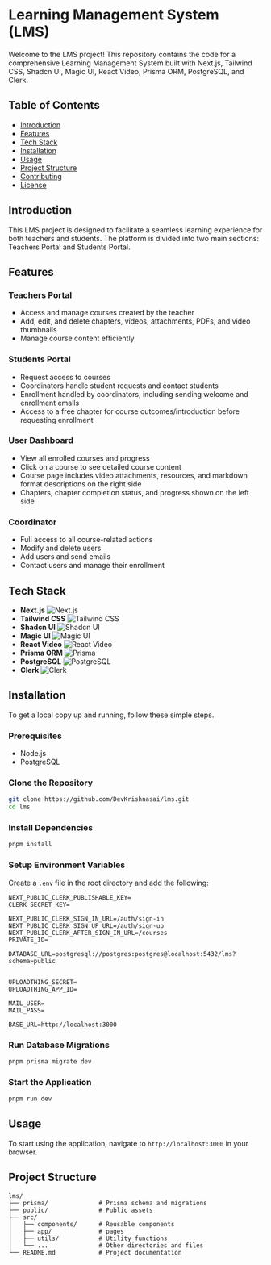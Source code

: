 # Learning Management System (LMS)

Welcome to the LMS project! This repository contains the code for a comprehensive Learning Management System built with Next.js, Tailwind CSS, Shadcn UI, Magic UI, React Video, Prisma ORM, PostgreSQL, and Clerk.

## Table of Contents

- [Introduction](#introduction)
- [Features](#features)
- [Tech Stack](#tech-stack)
- [Installation](#installation)
- [Usage](#usage)
- [Project Structure](#project-structure)
- [Contributing](#contributing)
- [License](#license)

## Introduction

This LMS project is designed to facilitate a seamless learning experience for both teachers and students. The platform is divided into two main sections: Teachers Portal and Students Portal.

## Features

### Teachers Portal
- Access and manage courses created by the teacher
- Add, edit, and delete chapters, videos, attachments, PDFs, and video thumbnails
- Manage course content efficiently

### Students Portal
- Request access to courses
- Coordinators handle student requests and contact students
- Enrollment handled by coordinators, including sending welcome and enrollment emails
- Access to a free chapter for course outcomes/introduction before requesting enrollment

### User Dashboard
- View all enrolled courses and progress
- Click on a course to see detailed course content
- Course page includes video attachments, resources, and markdown format descriptions on the right side
- Chapters, chapter completion status, and progress shown on the left side

### Coordinator
- Full access to all course-related actions
- Modify and delete users
- Add users and send emails
- Contact users and manage their enrollment

## Tech Stack

- **Next.js** ![Next.js](https://img.shields.io/badge/Next.js-000000?style=flat&logo=nextdotjs&logoColor=white)
- **Tailwind CSS** ![Tailwind CSS](https://img.shields.io/badge/Tailwind_CSS-38B2AC?style=flat&logo=tailwind-css&logoColor=white)
- **Shadcn UI** ![Shadcn UI](https://img.shields.io/badge/Shadcn%20UI-00a0e4?style=flat)
- **Magic UI** ![Magic UI](https://img.shields.io/badge/Magic%20UI-FF6F61?style=flat)
- **React Video** ![React Video](https://img.shields.io/badge/React_Video-61DAFB?style=flat&logo=react&logoColor=white)
- **Prisma ORM** ![Prisma](https://img.shields.io/badge/Prisma-2D3748?style=flat&logo=prisma&logoColor=white)
- **PostgreSQL** ![PostgreSQL](https://img.shields.io/badge/PostgreSQL-336791?style=flat&logo=postgresql&logoColor=white)
- **Clerk** ![Clerk](https://img.shields.io/badge/Clerk-3E70F7?style=flat)

## Installation

To get a local copy up and running, follow these simple steps.

### Prerequisites

- Node.js
- PostgreSQL

### Clone the Repository

```sh
git clone https://github.com/DevKrishnasai/lms.git
cd lms
```

### Install Dependencies

```sh
pnpm install
```

### Setup Environment Variables

Create a `.env` file in the root directory and add the following:

```env
NEXT_PUBLIC_CLERK_PUBLISHABLE_KEY=
CLERK_SECRET_KEY=

NEXT_PUBLIC_CLERK_SIGN_IN_URL=/auth/sign-in
NEXT_PUBLIC_CLERK_SIGN_UP_URL=/auth/sign-up
NEXT_PUBLIC_CLERK_AFTER_SIGN_IN_URL=/courses
PRIVATE_ID=

DATABASE_URL=postgresql://postgres:postgres@localhost:5432/lms?schema=public


UPLOADTHING_SECRET=
UPLOADTHING_APP_ID=

MAIL_USER=
MAIL_PASS=

BASE_URL=http://localhost:3000
```

### Run Database Migrations

```sh
pnpm prisma migrate dev
```

### Start the Application

```sh
pnpm run dev
```

## Usage

To start using the application, navigate to `http://localhost:3000` in your browser.

## Project Structure

```
lms/
├── prisma/              # Prisma schema and migrations
├── public/              # Public assets
├── src/
│   ├── components/      # Reusable components
│   ├── app/             # pages 
│   ├── utils/           # Utility functions
│   └── ...              # Other directories and files
└── README.md            # Project documentation
```
